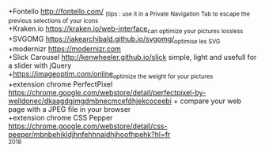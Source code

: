 +Fontello http://fontello.com/ <sub>(tips : use it in a Private Navigation Tab to escape the previous selections of your icons</sub><br/>
+Kraken.io https://kraken.io/web-interface<sub>can optimize your pictures lossless</sub><br/>
+SVGOMG https://jakearchibald.github.io/svgomg/<sub>optimise les SVG</sub><br/>
+modernizr https://modernizr.com<br/>
+Slick Carousel http://kenwheeler.github.io/slick simple, light and usefull for a slider with jQuery<br/>
+https://imageoptim.com/online<sub>optimize the weight for your pictures</sub><br/>
+extension chrome PerfectPixel https://chrome.google.com/webstore/detail/perfectpixel-by-welldonec/dkaagdgjmgdmbnecmcefdhjekcoceebi +
compare your web page with a JPEG file in your browser<br/>
+extension chrome CSS Pepper https://chrome.google.com/webstore/detail/css-peeper/mbnbehikldjhnfehhnaidhjhoofhpehk?hl=fr<br/>
<sub>2018</sub>
